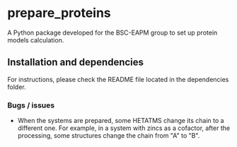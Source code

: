 # prepare_proteins
A Python package developed for the BSC-EAPM group to set up protein models calculation.

## Installation and dependencies

For instructions, please check the README file located in the dependencies folder.

### Bugs / issues 

* When the systems are prepared, some HETATMS change its chain to a different one. For example, in a system with zincs as a cofactor, after the processing, some structures change the chain from "A" to "B". 
